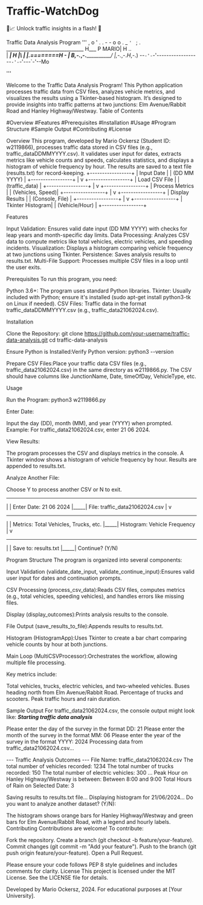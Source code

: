 # Traffic-WatchDog
🚦📈 Unlock traffic insights in a flash! 🚛

Traffic Data Analysis Program
'''
                   ,  o ' .
                  .  -  -  o
                  o . _ ` '  ` ; .
 ________________________________  H___
P                           MARIO| H ..\
|                         _______| H |_\\
|                        |.========H -  |
B_,-._,-._______________/ |,-._,-._H_,-.)
--`-'-`-'------------------`-'-`-'---`-'--Mo⠀⠀⠀⠀

'''

Welcome to the Traffic Data Analysis Program! This Python application processes traffic data from CSV files, analyzes vehicle metrics, and visualizes the results using a Tkinter-based histogram. It’s designed to provide insights into traffic patterns at two junctions: Elm Avenue/Rabbit Road and Hanley Highway/Westway.
Table of Contents

#Overview
#Features
#Prerequisites
#Installation
#Usage
#Program Structure
#Sample Output
#Contributing
#License

Overview
This program, developed by Mario Ockersz (Student ID: w2119866), processes traffic data stored in CSV files (e.g., traffic_dataDDMMYYYY.csv). It validates user input for dates, extracts metrics like vehicle counts and speeds, calculates statistics, and displays a histogram of vehicle frequency by hour. The results are saved to a text file (results.txt) for record-keeping.
+-----------------+
|  Input Date     |
| (DD MM YYYY)    |
+-----------------+
        |
        v
+-----------------+
|  Load CSV File  |
| (traffic_data)  |
+-----------------+
        |
        v
+-----------------+
| Process Metrics |
| (Vehicles, Speed)|
+-----------------+
        |
        v
+-----------------+
| Display Results |
| (Console, File) |
+-----------------+
        |
        v
+-----------------+
| Tkinter Histogram|
| (Vehicle/Hour)  |
+-----------------+

Features

Input Validation: Ensures valid date input (DD MM YYYY) with checks for leap years and month-specific day limits.
Data Processing: Analyzes CSV data to compute metrics like total vehicles, electric vehicles, and speeding incidents.
Visualization: Displays a histogram comparing vehicle frequency at two junctions using Tkinter.
Persistence: Saves analysis results to results.txt.
Multi-File Support: Processes multiple CSV files in a loop until the user exits.

Prerequisites
To run this program, you need:

Python 3.6+: The program uses standard Python libraries.
Tkinter: Usually included with Python; ensure it's installed (sudo apt-get install python3-tk on Linux if needed).
CSV Files: Traffic data in the format traffic_dataDDMMYYYY.csv (e.g., traffic_data21062024.csv).

Installation

Clone the Repository:
git clone https://github.com/your-username/traffic-data-analysis.git
cd traffic-data-analysis


Ensure Python is Installed:Verify Python version:
python3 --version


Prepare CSV Files:Place your traffic data CSV files (e.g., traffic_data21062024.csv) in the same directory as w2119866.py. The CSV should have columns like JunctionName, Date, timeOfDay, VehicleType, etc.


Usage

Run the Program:
python3 w2119866.py


Enter Date:

Input the day (DD), month (MM), and year (YYYY) when prompted.
Example: For traffic_data21062024.csv, enter 21 06 2024.


View Results:

The program processes the CSV and displays metrics in the console.
A Tkinter window shows a histogram of vehicle frequency by hour.
Results are appended to results.txt.


Analyze Another File:

Choose Y to process another CSV or N to exit.



  _____
 |     |  Enter Date: 21 06 2024
 |_____|  File: traffic_data21062024.csv
      |
      v
  _____
 |     |  Metrics: Total Vehicles, Trucks, etc.
 |_____|  Histogram: Vehicle Frequency
      |
      v
  _____
 |     |  Save to: results.txt
 |_____|  Continue? (Y/N)

Program Structure
The program is organized into several components:

Input Validation (validate_date_input, validate_continue_input):Ensures valid user input for dates and continuation prompts.

CSV Processing (process_csv_data):Reads CSV files, computes metrics (e.g., total vehicles, speeding vehicles), and handles errors like missing files.

Display (display_outcomes):Prints analysis results to the console.

File Output (save_results_to_file):Appends results to results.txt.

Histogram (HistogramApp):Uses Tkinter to create a bar chart comparing vehicle counts by hour at both junctions.

Main Loop (MultiCSVProcessor):Orchestrates the workflow, allowing multiple file processing.


Key metrics include:

Total vehicles, trucks, electric vehicles, and two-wheeled vehicles.
Buses heading north from Elm Avenue/Rabbit Road.
Percentage of trucks and scooters.
Peak traffic hours and rain duration.

Sample Output
For traffic_data21062024.csv, the console output might look like:
___Starting traffic data analysis___

Please enter the day of the survey in the format DD: 21
Please enter the month of the survey in the format MM: 06
Please enter the year of the survey in the format YYYY: 2024
Processing data from traffic_data21062024.csv...

--- Traffic Analysis Outcomes ---
File Name: traffic_data21062024.csv
The total number of vehicles recorded: 1234
The total number of trucks recorded: 150
The total number of electric vehicles: 300
...
Peak Hour on Hanley Highway/Westway is between: Between 8:00 and 9:00
Total Hours of Rain on Selected Date: 3

Saving results to results.txt file...
Displaying histogram for 21/06/2024...
Do you want to analyze another dataset? (Y/N):

The histogram shows orange bars for Hanley Highway/Westway and green bars for Elm Avenue/Rabbit Road, with a legend and hourly labels.
Contributing
Contributions are welcome! To contribute:

Fork the repository.
Create a branch (git checkout -b feature/your-feature).
Commit changes (git commit -m "Add your feature").
Push to the branch (git push origin feature/your-feature).
Open a Pull Request.

Please ensure your code follows PEP 8 style guidelines and includes comments for clarity.
License
This project is licensed under the MIT License. See the LICENSE file for details.

Developed by Mario Ockersz, 2024. For educational purposes at [Your University].
